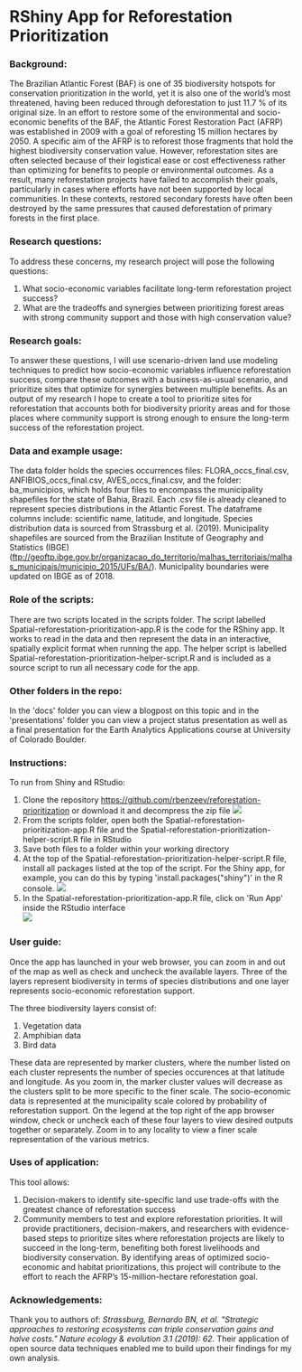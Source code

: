 # RShiny App for Reforestation Prioritization

### Background: 
The Brazilian Atlantic Forest (BAF) is one of 35 biodiversity hotspots for conservation prioritization in the world, yet it is also one of the world’s most threatened, having been reduced through deforestation to just 11.7 % of its original size. In an effort to restore some of the environmental and socio-economic benefits of the BAF, the Atlantic Forest Restoration Pact (AFRP) was established in 2009 with a goal of reforesting 15 million hectares by 2050. A specific aim of the AFRP is to reforest those fragments that hold the highest biodiversity conservation value. However, reforestation sites are often selected because of their logistical ease or cost effectiveness rather than optimizing for benefits to people or environmental outcomes. As a result, many reforestation projects have failed to accomplish their goals, particularly in cases where efforts have not been supported by local communities. In these contexts, restored secondary forests have often been destroyed by the same pressures that caused deforestation of primary forests in the first place.

### Research questions: 
To address these concerns, my research project will pose the following questions: 
1. What socio-economic variables facilitate long-term reforestation project success? 
2. What are the tradeoffs and synergies between prioritizing forest areas with strong community support and those with high conservation value? 

### Research goals: 
To answer these questions, I will use scenario-driven land use modeling techniques to predict how socio-economic variables influence reforestation success, compare these outcomes with a business-as-usual scenario, and prioritize sites that optimize for synergies between multiple benefits. As an output of my research I hope to create a tool to prioritize sites for reforestation that accounts both for biodiversity priority areas and for those places where community support is strong enough to ensure the long-term success of the reforestation project. 

### Data and example usage: 
The data folder holds the species occurrences files: FLORA_occs_final.csv, ANFIBIOS_occs_final.csv, AVES_occs_final.csv, and the folder: ba_municipios, which holds four files to encompass the municipality shapefiles for the state of Bahia, Brazil. Each .csv file is already cleaned to represent species distributions in the Atlantic Forest. The dataframe columns include: scientific name, latitude, and longitude. Species distribution data is sourced from Strassburg et al. (2019). Municipality shapefiles are sourced from the Brazilian Institute of Geography and Statistics (IBGE) (ftp://geoftp.ibge.gov.br/organizacao_do_territorio/malhas_territoriais/malhas_municipais/municipio_2015/UFs/BA/). Municipality boundaries were updated on IBGE as of 2018. 

### Role of the scripts: 
There are two scripts located in the scripts folder. The script labelled Spatial-reforestation-prioritization-app.R is the code for the RShiny app. It works to read in the data and then represent the data in an interactive, spatially explicit format when running the app. 
The helper script is labelled Spatial-reforestation-prioritization-helper-script.R and is included as a source script to run all necessary code for the app. 

### Other folders in the repo:
In the 'docs' folder you can view a blogpost on this topic and in the 'presentations' folder you can view a project status presentation as well as a final presentation for the Earth Analytics Applications course at University of Colorado Boulder. 

### Instructions: 
To run from Shiny and RStudio:
1. Clone the repository https://github.com/rbenzeev/reforestation-prioritization or download it and decompress the zip file
![ ](images/Clone-repo-image)
2. From the scripts folder, open both the Spatial-reforestation-prioritization-app.R file and the Spatial-reforestation-prioritization-helper-script.R file in RStudio 
3. Save both files to a folder within your working directory
4. At the top of the Spatial-reforestation-prioritization-helper-script.R file, install all packages listed at the top of the script. For the Shiny app, for example, you can do this by typing 'install.packages("shiny")' in the R console. 
![ ](images/Load-packages)
5. In the Spatial-reforestation-prioritization-app.R file, click on 'Run App' inside the RStudio interface  
![ ](images/Run-shiny-app-image)

### User guide: 
Once the app has launched in your web browser, you can zoom in and out of the map as well as check and uncheck the available layers. Three of the layers represent biodiversity in terms of species distributions and one layer represents socio-economic reforestation support. 

The three biodiversity layers consist of: 
1. Vegetation data
2. Amphibian data 
3. Bird data 

These data are represented by marker clusters, where the number listed on each cluster represents the number of species occurences at that latitude and longitude. As you zoom in, the marker cluster values will decrease as the clusters split to be more specific to the finer scale. The socio-economic data is represented at the municipality scale colored by probability of reforestation support. On the legend at the top right of the app browser window, check or uncheck each of these four layers to view desired outputs together or separately. Zoom in to any locality to view a finer scale representation of the various metrics. 

### Uses of application:
This tool allows: 
1. Decision-makers to identify site-specific land use trade-offs with the greatest chance of reforestation success
2. Community members to test and explore reforestation priorities. 
It will provide practitioners, decision-makers, and researchers with evidence-based steps to prioritize sites where reforestation projects are likely to succeed in the long-term, benefiting both forest livelihoods and biodiversity conservation. By identifying areas of optimized socio-economic and habitat prioritizations, this project will contribute to the effort to reach the AFRP’s 15-million-hectare reforestation goal.

### Acknowledgements: 
Thank you to authors of: *Strassburg, Bernardo BN, et al. "Strategic approaches to restoring ecosystems can triple conservation gains and halve costs." Nature ecology & evolution 3.1 (2019): 62.* Their application of open source data techniques enabled me to build upon their findings for my own analysis. 
